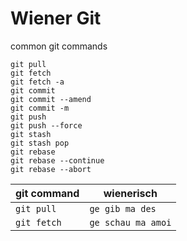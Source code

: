 # Wiener Git

common git commands

```
git pull
git fetch
git fetch -a
git commit
git commit --amend
git commit -m
git push
git push --force
git stash
git stash pop
git rebase
git rebase --continue
git rebase --abort
```

| git command | wienerisch         |
| ----------- | ------------------ |
| `git pull`  | `ge gib ma des`    |
| `git fetch` | `ge schau ma amoi` |
